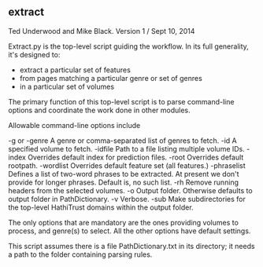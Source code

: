 extract
------

Ted Underwood and Mike Black.
Version 1 / Sept 10, 2014

Extract.py is the top-level script guiding the workflow. In its full generality,
it's designed to:

* extract a particular set of features
* from pages matching a particular genre or set of genres
* in a particular set of volumes

The primary function of this top-level script is to parse command-line options and coordinate
the work done in other modules.

Allowable command-line options include

 -g or -genre    A genre or comma-separated list of genres to fetch.
 -id             A specified volume to fetch.
 -idfile         Path to a file listing multiple volume IDs.
 -index          Overrides default index for prediction files.
 -root           Overrides default rootpath.
 -wordlist       Overrides default feature set (all features.)
 -phraselist     Defines a list of two-word phrases to be extracted. At present we don't
                 provide for longer phrases. Default is, no such list.
 -rh             Remove running headers from the selected volumes.
 -o              Output folder. Otherwise defaults to output folder in PathDictionary.
 -v              Verbose.
 -sub            Make subdirectories for the top-level HathiTrust domains within the
                 output folder.

The only options that are mandatory are the ones providing volumes to process, and genre(s) to
select. All the other options have default settings.

This script assumes there is a file PathDictionary.txt in its directory; it needs a path to
the folder containing parsing rules.
